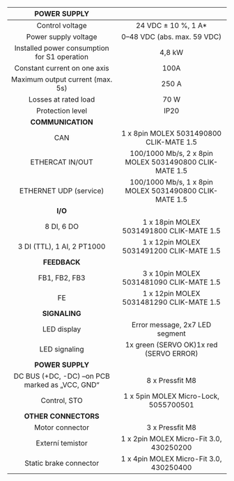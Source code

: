 | **POWER SUPPLY** |   |
| :---: | :---: |
| Control voltage | 24 VDC ± 10 %, 1 A* |
| Power supply voltage | 0–48 VDC (abs. max. 59 VDC) |
| Installed power consumption for S1 operation | 4,8 kW |
| Constant current on one axis | 100A |
| Maximum output current (max. 5s) | 250 A |
| Losses at rated load | 70 W |
| Protection level | IP20 |
| **COMMUNICATION** |   |
| CAN | 1 x 8pin MOLEX 5031490800 CLIK-MATE 1.5 |
| ETHERCAT IN/OUT | 100/1000 Mb/s, 2 x 8pin MOLEX 5031490800 CLIK-MATE 1.5 |
| ETHERNET UDP (service) | 100/1000 Mb/s, 1 x 8pin MOLEX 5031490800 CLIK-MATE 1.5 |
| **I/O** |   |
| 8 DI, 6 DO | 1 x 18pin MOLEX 5031491800 CLIK-MATE 1.5 |
| 3 DI (TTL), 1 AI, 2 PT1000 | 1 x 12pin MOLEX 5031491200 CLIK-MATE 1.5 |
| **FEEDBACK** |   |
| FB1, FB2, FB3 | 3 x 10pin MOLEX 5031481090 CLIK-MATE 1.5 |
| FE | 1 x 12pin MOLEX 5031481290 CLIK-MATE 1.5 |
| **SIGNALING** |   |
| LED display | Error message, 2x7 LED segment |
| LED signaling | 1x green (SERVO OK)1x red (SERVO ERROR) |
| **POWER SUPPLY** |   |
| DC BUS (+DC, -DC) –on PCB marked as „VCC, GND“ | 8 x Pressfit M8 |
| Control, STO | 1 x 5pin MOLEX Micro-Lock, 5055700501 |
| **OTHER CONNECTORS** |   |
| Motor connector | 3 x Pressfit M8 |
| Externí temistor | 1 x 2pin MOLEX Micro-Fit 3.0, 430250200 |
| Static brake connector | 1 x 4pin MOLEX Micro-Fit 3.0, 430250400 |
